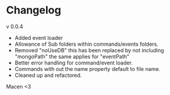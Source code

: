 # Changelog

v 0.0.4

- Added event loader
- Allowance of Sub folders within commands/events folders.
- Removed "noUseDB" this has been replaced by not including "mongoPath" the same applies for "eventPath"
- Better error handling for command/event loader.
- Commands with out the name property default to file name.
- Cleaned up and refactored.


Macen <3